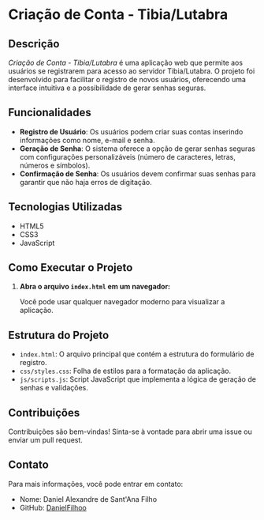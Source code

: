 # Criação de Conta - Tibia/Lutabra

## Descrição

*Criação de Conta - Tibia/Lutabra* é uma aplicação web que permite aos usuários se registrarem para acesso ao servidor Tibia/Lutabra. O projeto foi desenvolvido para facilitar o registro de novos usuários, oferecendo uma interface intuitiva e a possibilidade de gerar senhas seguras.

## Funcionalidades

- **Registro de Usuário**: Os usuários podem criar suas contas inserindo informações como nome, e-mail e senha.
- **Geração de Senha**: O sistema oferece a opção de gerar senhas seguras com configurações personalizáveis (número de caracteres, letras, números e símbolos).
- **Confirmação de Senha**: Os usuários devem confirmar suas senhas para garantir que não haja erros de digitação.

## Tecnologias Utilizadas

- HTML5
- CSS3
- JavaScript

## Como Executar o Projeto

1. **Abra o arquivo `index.html` em um navegador:**

   Você pode usar qualquer navegador moderno para visualizar a aplicação.

## Estrutura do Projeto

- `index.html`: O arquivo principal que contém a estrutura do formulário de registro.
- `css/styles.css`: Folha de estilos para a formatação da aplicação.
- `js/scripts.js`: Script JavaScript que implementa a lógica de geração de senhas e validações.

## Contribuições

Contribuições são bem-vindas! Sinta-se à vontade para abrir uma issue ou enviar um pull request.


## Contato

Para mais informações, você pode entrar em contato:

- Nome: Daniel Alexandre de Sant'Ana Filho
- GitHub: [DanielFilhoo](https://github.com/DanielFilhoo)
